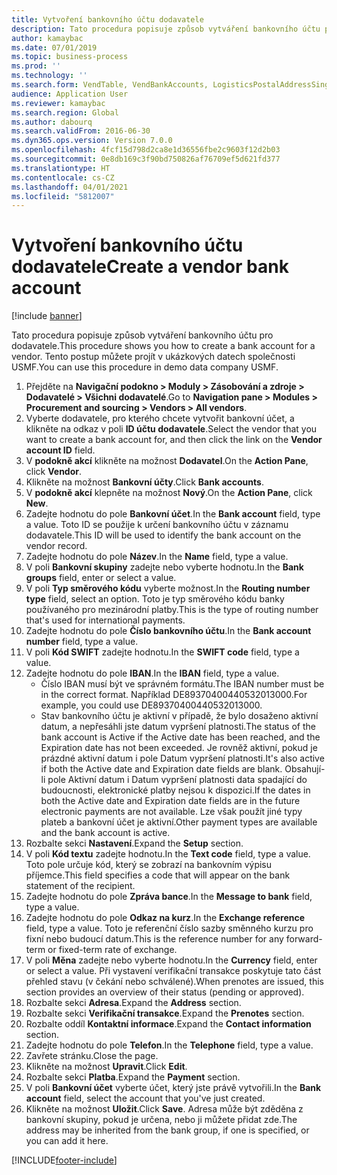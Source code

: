 ```yaml
---
title: Vytvoření bankovního účtu dodavatele
description: Tato procedura popisuje způsob vytváření bankovního účtu pro dodavatele.
author: kamaybac
ms.date: 07/01/2019
ms.topic: business-process
ms.prod: ''
ms.technology: ''
ms.search.form: VendTable, VendBankAccounts, LogisticsPostalAddressSingle
audience: Application User
ms.reviewer: kamaybac
ms.search.region: Global
ms.author: dabourq
ms.search.validFrom: 2016-06-30
ms.dyn365.ops.version: Version 7.0.0
ms.openlocfilehash: 4fcf15d798d2ca8e1d36556fbe2c9603f12d2b03
ms.sourcegitcommit: 0e8db169c3f90bd750826af76709ef5d621fd377
ms.translationtype: HT
ms.contentlocale: cs-CZ
ms.lasthandoff: 04/01/2021
ms.locfileid: "5812007"
---
```

# <a name="create-a-vendor-bank-account"></a><span data-ttu-id="36949-103">Vytvoření bankovního účtu dodavatele</span><span class="sxs-lookup"><span data-stu-id="36949-103">Create a vendor bank account</span></span>

[!include [banner](../../includes/banner.md)]

<span data-ttu-id="36949-104">Tato procedura popisuje způsob vytváření bankovního účtu pro dodavatele.</span><span class="sxs-lookup"><span data-stu-id="36949-104">This procedure shows you how to create a bank account for a vendor.</span></span> <span data-ttu-id="36949-105">Tento postup můžete projít v ukázkových datech společnosti USMF.</span><span class="sxs-lookup"><span data-stu-id="36949-105">You can use this procedure in demo data company USMF.</span></span>

1. <span data-ttu-id="36949-106">Přejděte na **Navigační podokno > Moduly > Zásobování a zdroje > Dodavatelé > Všichni dodavatelé**.</span><span class="sxs-lookup"><span data-stu-id="36949-106">Go to **Navigation pane > Modules > Procurement and sourcing > Vendors > All vendors**.</span></span>
2. <span data-ttu-id="36949-107">Vyberte dodavatele, pro kterého chcete vytvořit bankovní účet, a klikněte na odkaz v poli **ID účtu dodavatele**.</span><span class="sxs-lookup"><span data-stu-id="36949-107">Select the vendor that you want to create a bank account for, and then click the link on the **Vendor account ID** field.</span></span>
3. <span data-ttu-id="36949-108">V **podokně akcí** klikněte na možnost **Dodavatel**.</span><span class="sxs-lookup"><span data-stu-id="36949-108">On the **Action Pane**, click **Vendor**.</span></span>
4. <span data-ttu-id="36949-109">Klikněte na možnost **Bankovní účty**.</span><span class="sxs-lookup"><span data-stu-id="36949-109">Click **Bank accounts**.</span></span>
5. <span data-ttu-id="36949-110">V **podokně akcí** klepněte na možnost **Nový**.</span><span class="sxs-lookup"><span data-stu-id="36949-110">On the **Action Pane**, click **New**.</span></span>
6. <span data-ttu-id="36949-111">Zadejte hodnotu do pole **Bankovní účet**.</span><span class="sxs-lookup"><span data-stu-id="36949-111">In the **Bank account** field, type a value.</span></span> <span data-ttu-id="36949-112">Toto ID se použije k určení bankovního účtu v záznamu dodavatele.</span><span class="sxs-lookup"><span data-stu-id="36949-112">This ID will be used to identify the bank account on the vendor record.</span></span>  
7. <span data-ttu-id="36949-113">Zadejte hodnotu do pole **Název**.</span><span class="sxs-lookup"><span data-stu-id="36949-113">In the **Name** field, type a value.</span></span>
8. <span data-ttu-id="36949-114">V poli **Bankovní skupiny** zadejte nebo vyberte hodnotu.</span><span class="sxs-lookup"><span data-stu-id="36949-114">In the **Bank groups** field, enter or select a value.</span></span>
9. <span data-ttu-id="36949-115">V poli **Typ směrového kódu** vyberte možnost.</span><span class="sxs-lookup"><span data-stu-id="36949-115">In the **Routing number type** field, select an option.</span></span> <span data-ttu-id="36949-116">Toto je typ směrového kódu banky používaného pro mezinárodní platby.</span><span class="sxs-lookup"><span data-stu-id="36949-116">This is the type of routing number that's used for international payments.</span></span>  
10. <span data-ttu-id="36949-117">Zadejte hodnotu do pole **Číslo bankovního účtu**.</span><span class="sxs-lookup"><span data-stu-id="36949-117">In the **Bank account number** field, type a value.</span></span>
11. <span data-ttu-id="36949-118">V poli **Kód SWIFT** zadejte hodnotu.</span><span class="sxs-lookup"><span data-stu-id="36949-118">In the **SWIFT code** field, type a value.</span></span>
12. <span data-ttu-id="36949-119">Zadejte hodnotu do pole **IBAN**.</span><span class="sxs-lookup"><span data-stu-id="36949-119">In the **IBAN** field, type a value.</span></span>
    - <span data-ttu-id="36949-120">Číslo IBAN musí být ve správném formátu.</span><span class="sxs-lookup"><span data-stu-id="36949-120">The IBAN number must be in the correct format.</span></span> <span data-ttu-id="36949-121">Například DE89370400440532013000.</span><span class="sxs-lookup"><span data-stu-id="36949-121">For example, you could use DE89370400440532013000.</span></span>  
    - <span data-ttu-id="36949-122">Stav bankovního účtu je aktivní v případě, že bylo dosaženo aktivní datum, a nepřesáhli jste datum vypršení platnosti.</span><span class="sxs-lookup"><span data-stu-id="36949-122">The status of the bank account is Active if the Active date has been reached, and the Expiration date has not been exceeded.</span></span> <span data-ttu-id="36949-123">Je rovněž aktivní, pokud je prázdné aktivní datum i pole Datum vypršení platnosti.</span><span class="sxs-lookup"><span data-stu-id="36949-123">It's also active if both the Active date and Expiration date fields are blank.</span></span> <span data-ttu-id="36949-124">Obsahují-li pole Aktivní datum i Datum vypršení platnosti data spadající do budoucnosti, elektronické platby nejsou k dispozici.</span><span class="sxs-lookup"><span data-stu-id="36949-124">If the dates in both the Active date and Expiration date fields are in the future electronic payments are not available.</span></span> <span data-ttu-id="36949-125">Lze však použít jiné typy plateb a bankovní účet je aktivní.</span><span class="sxs-lookup"><span data-stu-id="36949-125">Other payment types are available and the bank account is active.</span></span>  
13. <span data-ttu-id="36949-126">Rozbalte sekci **Nastavení**.</span><span class="sxs-lookup"><span data-stu-id="36949-126">Expand the **Setup** section.</span></span>
14. <span data-ttu-id="36949-127">V poli **Kód textu** zadejte hodnotu.</span><span class="sxs-lookup"><span data-stu-id="36949-127">In the **Text code** field, type a value.</span></span> <span data-ttu-id="36949-128">Toto pole určuje kód, který se zobrazí na bankovním výpisu příjemce.</span><span class="sxs-lookup"><span data-stu-id="36949-128">This field specifies a code that will appear on the bank statement of the recipient.</span></span>  
15. <span data-ttu-id="36949-129">Zadejte hodnotu do pole **Zpráva bance**.</span><span class="sxs-lookup"><span data-stu-id="36949-129">In the **Message to bank** field, type a value.</span></span>
16. <span data-ttu-id="36949-130">Zadejte hodnotu do pole **Odkaz na kurz**.</span><span class="sxs-lookup"><span data-stu-id="36949-130">In the **Exchange reference** field, type a value.</span></span> <span data-ttu-id="36949-131">Toto je referenční číslo sazby směnného kurzu pro fixní nebo budoucí datum.</span><span class="sxs-lookup"><span data-stu-id="36949-131">This is the reference number for any forward-term or fixed-term rate of exchange.</span></span>
17. <span data-ttu-id="36949-132">V poli **Měna** zadejte nebo vyberte hodnotu.</span><span class="sxs-lookup"><span data-stu-id="36949-132">In the **Currency** field, enter or select a value.</span></span> <span data-ttu-id="36949-133">Při vystavení verifikační transakce poskytuje tato část přehled stavu (v čekání nebo schválené).</span><span class="sxs-lookup"><span data-stu-id="36949-133">When prenotes are issued, this section provides an overview of their status (pending or approved).</span></span>  
18. <span data-ttu-id="36949-134">Rozbalte sekci **Adresa**.</span><span class="sxs-lookup"><span data-stu-id="36949-134">Expand the **Address** section.</span></span>
19. <span data-ttu-id="36949-135">Rozbalte sekci **Verifikační transakce**.</span><span class="sxs-lookup"><span data-stu-id="36949-135">Expand the **Prenotes** section.</span></span>
20. <span data-ttu-id="36949-136">Rozbalte oddíl **Kontaktní informace**.</span><span class="sxs-lookup"><span data-stu-id="36949-136">Expand the **Contact information** section.</span></span>
21. <span data-ttu-id="36949-137">Zadejte hodnotu do pole **Telefon**.</span><span class="sxs-lookup"><span data-stu-id="36949-137">In the **Telephone** field, type a value.</span></span>
22. <span data-ttu-id="36949-138">Zavřete stránku.</span><span class="sxs-lookup"><span data-stu-id="36949-138">Close the page.</span></span>
23. <span data-ttu-id="36949-139">Klikněte na možnost **Upravit**.</span><span class="sxs-lookup"><span data-stu-id="36949-139">Click **Edit**.</span></span>
24. <span data-ttu-id="36949-140">Rozbalte sekci **Platba**.</span><span class="sxs-lookup"><span data-stu-id="36949-140">Expand the **Payment** section.</span></span>
25. <span data-ttu-id="36949-141">V poli **Bankovní účet** vyberte účet, který jste právě vytvořili.</span><span class="sxs-lookup"><span data-stu-id="36949-141">In the **Bank account** field, select the account that you've just created.</span></span>
26. <span data-ttu-id="36949-142">Klikněte na možnost **Uložit**.</span><span class="sxs-lookup"><span data-stu-id="36949-142">Click **Save**.</span></span> <span data-ttu-id="36949-143">Adresa může být zděděna z bankovní skupiny, pokud je určena, nebo ji můžete přidat zde.</span><span class="sxs-lookup"><span data-stu-id="36949-143">The address may be inherited from the bank group, if one is specified, or you can add it here.</span></span>  



[!INCLUDE[footer-include](../../../includes/footer-banner.md)]